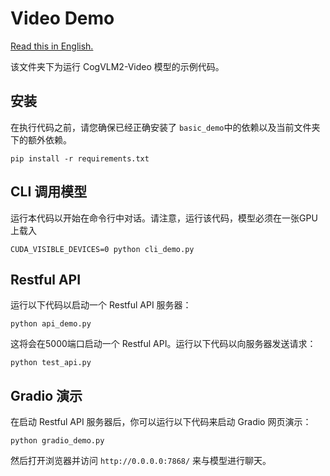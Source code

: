 # Video Demo

[Read this in English.](./README.md)

该文件夹下为运行 CogVLM2-Video 模型的示例代码。

## 安装

在执行代码之前，请您确保已经正确安装了 `basic_demo`中的依赖以及当前文件夹下的额外依赖。

```shell
pip install -r requirements.txt
```

## CLI 调用模型

运行本代码以开始在命令行中对话。请注意，运行该代码，模型必须在一张GPU上载入

```shell
CUDA_VISIBLE_DEVICES=0 python cli_demo.py
```
## Restful API

运行以下代码以启动一个 Restful API 服务器：

```shell
python api_demo.py
```

这将会在5000端口启动一个 Restful API。运行以下代码以向服务器发送请求：
```shell
python test_api.py
```

## Gradio 演示

在启动 Restful API 服务器后，你可以运行以下代码来启动 Gradio 网页演示：

```shell
python gradio_demo.py
```
然后打开浏览器并访问 `http://0.0.0.0:7868/` 来与模型进行聊天。